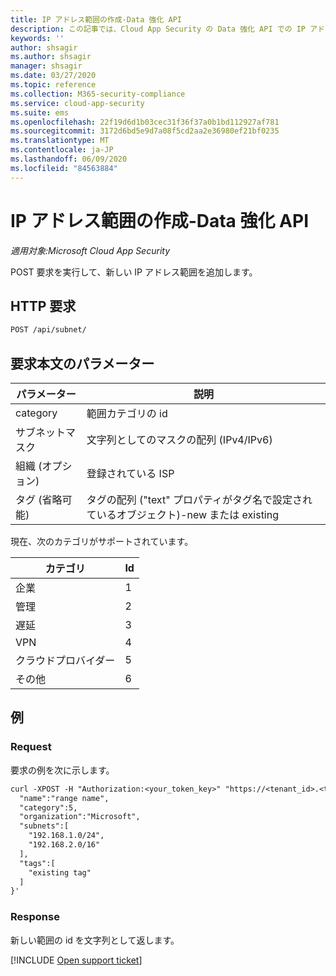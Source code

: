 ```yaml
---
title: IP アドレス範囲の作成-Data 強化 API
description: この記事では、Cloud App Security の Data 強化 API での IP アドレス範囲の作成要求について説明します。
keywords: ''
author: shsagir
ms.author: shsagir
manager: shsagir
ms.date: 03/27/2020
ms.topic: reference
ms.collection: M365-security-compliance
ms.service: cloud-app-security
ms.suite: ems
ms.openlocfilehash: 22f19d6d1b03cec31f36f37a0b1bd112927af781
ms.sourcegitcommit: 3172d6bd5e9d7a08f5cd2aa2e36980ef21bf0235
ms.translationtype: MT
ms.contentlocale: ja-JP
ms.lasthandoff: 06/09/2020
ms.locfileid: "84563884"
---
```

# <a name="create-ip-address-range---data-enrichment-api"></a>IP アドレス範囲の作成-Data 強化 API

*適用対象:Microsoft Cloud App Security*

POST 要求を実行して、新しい IP アドレス範囲を追加します。

## <a name="http-request"></a>HTTP 要求

```rest
POST /api/subnet/
```

## <a name="request-body-parameters"></a>要求本文のパラメーター

| パラメーター | 説明 |
| --- | --- |
| category | 範囲カテゴリの id |
| サブネットマスク | 文字列としてのマスクの配列 (IPv4/IPv6) |
| 組織 (オプション) | 登録されている ISP |
| タグ (省略可能) | タグの配列 ("text" プロパティがタグ名で設定されているオブジェクト)-new または existing |

現在、次のカテゴリがサポートされています。

| カテゴリ | Id |
| --- | -- |
| 企業 | 1 |
| 管理 | 2 |
| 遅延 | 3 |
| VPN | 4 |
| クラウドプロバイダー | 5 |
| その他 | 6 |

## <a name="example"></a>例

### <a name="request"></a>Request

要求の例を次に示します。

```rest
curl -XPOST -H "Authorization:<your_token_key>" "https://<tenant_id>.<tenant_region>.contoso.com/api/subnet/create_rule/" -d '{
  "name":"range name",
  "category":5,
  "organization":"Microsoft",
  "subnets":[
    "192.168.1.0/24",
    "192.168.2.0/16"
  ],
  "tags":[
    "existing tag"
  ]
}'
```

### <a name="response"></a>Response

新しい範囲の id を文字列として返します。

[!INCLUDE [Open support ticket](includes/support.md)]
